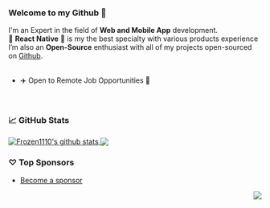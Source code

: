 ### Welcome to my Github 👋

I'm an Expert in the field of **Web and Mobile App** development. </br>
:muscle: **React Native** :muscle: is my the best specialty with various products experience </br>
I’m also an **Open-Source** enthusiast with all of my projects open-sourced on [Github](https://github.com/Frozen1110?tab=repositories).
<br/>
<br/>

- ✈️ Open to Remote Job Opportunities 🍻

<br/>

### 📈 GitHub Stats


<a href="https://github.com/Frozen1110?tab=repositories">
  <img align="center" src="https://github-readme-stats.vercel.app/api?username=Frozen1110&show_icons=true&count_private=true&include_all_commits=true&line_height=21&show_icons=true&theme=vue&hide_border=true" alt="Frozen1110's github stats" />
</a>
<a href="https://github.com/Frozen1110?tab=repositories">
  <!-- Change the `github-readme-stats.anuraghazra1.vercel.app` to `github-readme-stats.vercel.app`  -->
  <img align="center" src="https://github-readme-stats.vercel.app/api/top-langs/?username=Frozen1110&show_icons=true&layout=compact&theme=vue&hide_border=true&langs_count=8" />
</a>

### ♡ Top Sponsors

- [Become a sponsor](https://github.com/sponsors/Frozen1110)

<img src="https://komarev.com/ghpvc/?username=Frozen1110&color=blue&style=flat-square&label=visitors" align="right" />
